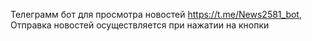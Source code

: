 Телеграмм бот для просмотра новостей https://t.me/News2581_bot,
Отправка новостей осуществляется при нажатии на кнопки
